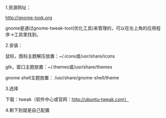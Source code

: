 1.资源网址：

http://gnome-look.org

gnome是通过gnome-tweak-tool(优化工具)来管理的，可以在左上角的应用程序->工具里找到。

2.安装：

鼠标，图标主题解压放置：~/.icons或/usr/share/icons

gtk，窗口主题放置：~/.themes或/usr/share/themes

gnome shell主题放置： /usr/share/gnome-shell/theme 

3.选择

下载：tweak（软件中心或官网：http://ubuntu-tweak.com）



4.剩下到就是自己配置